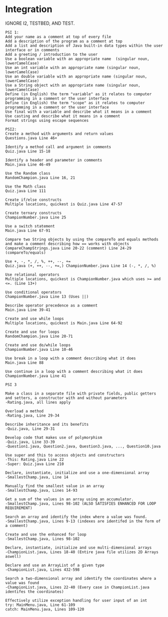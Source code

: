 # Integration

IGNORE I2, TESTBED, AND TEST.

    PSI 1:
    Add your name as a comment at top of every file
    Add a description of the program as a comment at top
    Add a list and description of Java built-in data types within the user interface or in comments
    Add a greeting / introduction to the user
    Use a boolean variable with an appropriate name  (singular noun, lowerCamelCase)
    Use an int variable with an appropriate name (singular noun, lowerCamelCase)
    Use an double variable with an appropriate name (singular noun, lowerCamelCase)
    Use a String object with an appropriate name (singular noun, lowerCamelCase)
    Define (in English) the term "variable" as it relates to computer programming in a comment or the user interface
    Define (in English) the term "scope" as it relates to computer programming in a comment or the user interface
    Use final with a variable and describe what it means in a comment
    Use casting and describe what it means in a comment
    Format strings using escape sequences

    PSI2:
    Create a method with arguments and return values
    Questions.java Line 46+
    
    Identify a method call and argument in comments
    Quiz.java Line 15-18
    
    Identify a header and parameter in comments
    Main.java Line 46-49
    
    Use the Random class
    RandomChampion.java Line 16, 21
    
    Use the Math class
    Quiz.java Line 111
    
    Create if/else constructs
    Multiple locations, quickest is Quiz.java Line 47-57
    
    Create ternary constructs
    ChampionNumber.java Line 25
    
    Use a switch statement
    Main.java Line 67-91
    
    Compare two String objects by using the compareTo and equals methods and make a comment describing how == works with objects
    CompareChampStrings.java Line 20-22 (comment) Line 24-29 (compareTo/equals)
    
    Use +, -, *, /, %, ++, --, += 
    Quiz.java (+, ++, --, +=,) ChampionNumber.java Line 14 (-, *, /, %) 
    
    Use relational operators
    Multiple locations, quickest is ChampionNumber.java which uses >= and <=. (Line 13+)
    
    Use conditional operators
    ChampionNumber.java Line 13 (Uses ||)
    
    Describe operator precedence as a comment
    Main.java Line 39-41
    
    Create and use while loops
    Multiple locations, quickest is Main.java Line 64-92
    
    Create and use for loops
    RandomChampion.java Line 20-71
    
    Create and use do/while loops
    ChampionNumber.java Line 10-46
    
    Use break in a loop with a comment describing what it does
    Main.java Line 88
    
    Use continue in a loop with a comment describing what it does
    ChampionNumber.java Line 41
    
    PSI 3

    Make a class in a separate file with private fields, public getters and setters, a constructor with and without parameters
    -Rating.java, all lines apply
    
    Overload a method
    -Rating.java, Line 29-34
    
    Describe inheritance and its benefits
    -Quiz.java, Line 29-31
    
    Develop code that makes use of polymorphism
    -Quiz.java, Line 33-39
    -Question1.java, Question2.java, Question3.java, ..., Question10.java
    
    Use super and this to access objects and constructors
    -This: Rating.java Line 22
    -Super: Quiz.java Line 210
    
    Declare, instantiate, initialize and use a one-dimensional array
    -SmallestChamp.java, Line 14
    
    Manually find the smallest value in an array
    -SmallestChamp.java, Lines 14-93
    
    Get a sum of the values in an array using an accumulator.
    -SmallestChamp.java, Lines 98-102 (ALSO SATISFIES ENHANCED FOR LOOP REQUIREMENT)
    
    Search an array and identify the index where a value was found.
    -SmallestChamp.java, Lines 9-13 (indexes are identifed in the form of a comment)
    
    Create and use the enhanced for loop
    -SmallestChamp.java, Lines 98-102
    
    Declare, instantiate, initialize and use multi-dimensional arrays
    -ChampionList.java, Lines 18-40 (Entire java file utilizes 2D Arrays aswell)
    
    Declare and use an ArrayList of a given type
    -ChampionList.java, Lines 432-598
    
    Search a two-dimensional array and identify the coordinates where a value was found
    -ChampionList.java, Lines 22-40 (Every case in ChampionList.java identifes the coordinates)
    
    Effectively utilize exception handling for user input of an int
    try: MainMenu.java, Line 61-109
    catch: MainMenu.java, Lines 109-120
